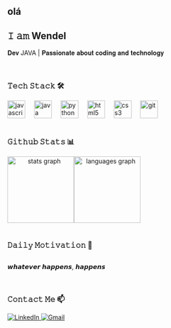 ## olá

<h2 align="left">𝙸 𝚊𝚖 Wendel</h2>

<p align="left">𝐃𝐞𝐯 JAVA | 𝐏𝐚𝐬𝐬𝐢𝐨𝐧𝐚𝐭𝐞 𝐚𝐛𝐨𝐮𝐭 𝐜𝐨𝐝𝐢𝐧𝐠 𝐚𝐧𝐝 𝐭𝐞𝐜𝐡𝐧𝐨𝐥𝐨𝐠𝐲</p>

<br clear="both">

### 𝚃𝚎𝚌𝚑 𝚂𝚝𝚊𝚌𝚔 🛠️

<div align="left">
  <img src="https://cdn.jsdelivr.net/gh/devicons/devicon/icons/javascript/javascript-original.svg" height="40" alt="javascript logo" />
  <img width="12" />
  <img src="https://cdn.jsdelivr.net/gh/devicons/devicon/icons/java/java-original.svg" height="40" alt="java logo" />
  <img width="12" />
  <img src="https://cdn.jsdelivr.net/gh/devicons/devicon/icons/python/python-original.svg" height="40" alt="python" />
  <img width="12" />
  <img src="https://cdn.jsdelivr.net/gh/devicons/devicon/icons/html5/html5-original.svg" height="40" alt="html5" />
  <img width="12" />
  <img src="https://cdn.jsdelivr.net/gh/devicons/devicon/icons/css3/css3-original.svg" height="40" alt="css3" />
  <img width="12" />
  <img src="https://cdn.jsdelivr.net/gh/devicons/devicon/icons/git/git-original.svg" height="40" alt="git" />
</div>

<br clear="both">

### 𝙶𝚒𝚝𝚑𝚞𝚋 𝚂𝚝𝚊𝚝𝚜 📊

<div align="center">
  <div style="display: flex; justify-content: flex-start; align-items: center;">
    <img src="https://github-readme-stats.vercel.app/api?username=Santssaintly&hide_title=false&hide_rank=false&show_icons=true&include_all_commits=true&count_private=true&disable_animations=false&theme=aura&locale=en&hide_border=false&order=1" height="150" alt="stats graph" />
    <img src="https://github-readme-stats.vercel.app/api/top-langs?username=Santssaintly&locale=en&hide_title=false&layout=compact&card_width=320&langs_count=5&theme=aura&hide_border=false&order=2" height="150" alt="languages graph" />
  </div>
</div>

<br clear="both">

### 𝙳𝚊𝚒𝚕𝚢 𝙼𝚘𝚝𝚒𝚟𝚊𝚝𝚒𝚘𝚗 💪

<div align="center">
  <div style="display: flex; align-items: center;">
      <p>𝙬𝙝𝙖𝙩𝙚𝙫𝙚𝙧 𝙝𝙖𝙥𝙥𝙚𝙣𝙨, 𝙝𝙖𝙥𝙥𝙚𝙣𝙨</p>
    </div>
  </div>
</div>

<br clear="both">

### 𝙲𝚘𝚗𝚝𝚊𝚌𝚝 𝙼𝚎 📫

<div align="left">
  <a href="https://www.linkedin.com/in/wendelsants/" target="_blank">
    <img src="https://img.shields.io/badge/LinkedIn-0077B5?style=for-the-badge&logo=linkedin&logoColor=white" alt="LinkedIn" />
  </a>
  <a href="mailto:seu-email@example.com" target="_blank">
    <img src="https://img.shields.io/badge/Gmail-D14836?style=for-the-badge&logo=gmail&logoColor=white" alt="Gmail" />
  </a>
</div>
